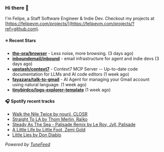 ### Hi there 👋

I'm Felipe, a Staff Software Engineer & Indie Dev. Checkout my projects at [https://felipevm.com/projects/](https://felipevm.com/projects/?ref=github.com).

#### ⭐ Recent Stars
- **[the-ora/browser](https://github.com/the-ora/browser)** - Less noise, more browsing. (3 days ago)
- **[inboundemail/inbound](https://github.com/inboundemail/inbound)** - email infrastructure for agent and indie devs (3 days ago)
- **[upstash/context7](https://github.com/upstash/context7)** - Context7 MCP Server -- Up-to-date code documentation for LLMs and AI code editors (1 week ago)
- **[fayazara/talk-to-gmail](https://github.com/fayazara/talk-to-gmail)** - AI Agent for managing your Gmail account using natural language. (1 week ago)
- **[tinybirdco/logs-explorer-template](https://github.com/tinybirdco/logs-explorer-template)** (1 week ago)

#### 🎧 Spotify recent tracks
- [Walk the Nile Twice by nourii, CLOSR](https://open.spotify.com/track/6SIgxgVNDe7ppyUqWEbqba)
- [Straight To LA by Thom Merlin, Raïko](https://open.spotify.com/track/5pzsLJOWNvef2OFcYqPmi3)
- [Steady As The Sea - Palisade Remix by Le Roy, Jyll, Palisade](https://open.spotify.com/track/5NbEX6qiPA1m5pwa4ofuh6)
- [A Little Life by Little Foot, Zemi Gold](https://open.spotify.com/track/0F4mAm9xxTxcbfOH8PkltL)
- [Little Lies by Don Diablo](https://open.spotify.com/track/7gA0Lp5H34o6EF9RUkHEeU)

_Powered by [TuneFeed](https://tunefeed.app?ref=github.com)_
